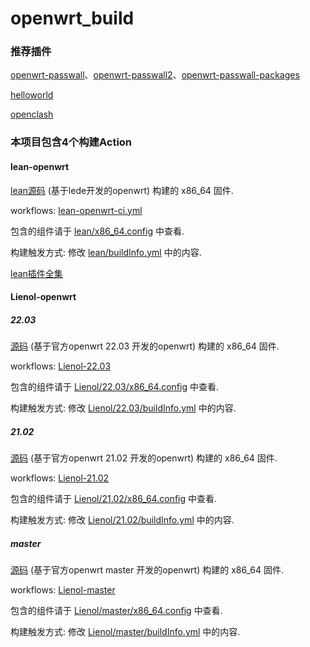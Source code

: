 # openwrt_build

### 推荐插件

[openwrt-passwall](https://github.com/xiaorouji/openwrt-passwall/tree/main)、[openwrt-passwall2](https://github.com/xiaorouji/openwrt-passwall2)、[openwrt-passwall-packages](https://github.com/xiaorouji/openwrt-passwall-packages)

[helloworld](https://github.com/fw876/helloworld)

[openclash](https://github.com/vernesong/OpenClash)

### 本项目包含4个构建Action



#### lean-openwrt
[lean源码](https://github.com/coolsnowwolf/lede) (基于lede开发的openwrt) 构建的 x86_64 固件.  

workflows: [lean-openwrt-ci.yml](https://github.com/miaoxinwei/openwrt_build/blob/master/.github/workflows/lean-openwrt-ci.yml)

包含的组件请于 [lean/x86_64.config](https://github.com/miaoxinwei/openwrt_build/blob/master/lean/x86_64.config) 中查看.  

构建触发方式: 修改 [lean/buildInfo.yml](https://github.com/miaoxinwei/openwrt_build/blob/master/lean/buildInfo.yml) 中的内容.  

[lean插件全集](https://www.right.com.cn/forum/thread-3682029-1-1.html)  



#### Lienol-openwrt

##### 22.03

[源码](https://github.com/Lienol/openwrt/tree/22.03) (基于官方openwrt 22.03 开发的openwrt)  构建的 x86_64 固件.  

workflows: [Lienol-22.03](https://github.com/miaoxinwei/openwrt_build/blob/master/.github/workflows/Lienol-openwrt-ci-22.03.yml)

包含的组件请于 [Lienol/22.03/x86_64.config](https://github.com/miaoxinwei/openwrt_build/blob/master/Lienol/22.03/x86_64.config) 中查看.  

构建触发方式: 修改 [Lienol/22.03/buildInfo.yml](https://github.com/miaoxinwei/openwrt_build/blob/master/Lienol/22.03/buildInfo.yml) 中的内容.  



##### 21.02

[源码](https://github.com/Lienol/openwrt/tree/21.02) (基于官方openwrt 21.02 开发的openwrt)  构建的 x86_64 固件.  

workflows: [Lienol-21.02](https://github.com/miaoxinwei/openwrt_build/blob/master/.github/workflows/Lienol-openwrt-ci-21.02.yml)

包含的组件请于 [Lienol/21.02/x86_64.config](https://github.com/miaoxinwei/openwrt_build/blob/master/Lienol/21.02/x86_64.config) 中查看.  

构建触发方式: 修改 [Lienol/21.02/buildInfo.yml](https://github.com/miaoxinwei/openwrt_build/blob/master/Lienol/21.02/buildInfo.yml) 中的内容.  



##### master

[源码](https://github.com/Lienol/openwrt/tree/master) (基于官方openwrt master 开发的openwrt)  构建的 x86_64 固件.  

workflows: [Lienol-master](https://github.com/miaoxinwei/openwrt_build/blob/master/.github/workflows/Lienol-openwrt-ci-master.yml)

包含的组件请于 [Lienol/master/x86_64.config](https://github.com/miaoxinwei/openwrt_build/blob/master/Lienol/master/x86_64.config) 中查看.  

构建触发方式: 修改 [Lienol/master/buildInfo.yml](https://github.com/miaoxinwei/openwrt_build/blob/master/Lienol/master/buildInfo.yml) 中的内容.  




